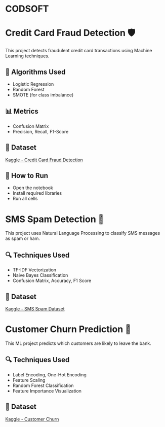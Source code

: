 # CODSOFT

# Credit Card Fraud Detection 🛡️

This project detects fraudulent credit card transactions using Machine Learning techniques.

## 🚀 Algorithms Used
- Logistic Regression
- Random Forest
- SMOTE (for class imbalance)

## 📊 Metrics
- Confusion Matrix
- Precision, Recall, F1-Score

## 📁 Dataset
[Kaggle - Credit Card Fraud Detection](https://www.kaggle.com/datasets/kartik2112/fraud-detection)

## 🔧 How to Run
- Open the notebook
- Install required libraries
- Run all cells

# SMS Spam Detection 📱

This project uses Natural Language Processing to classify SMS messages as spam or ham.

## 🔍 Techniques Used
- TF-IDF Vectorization
- Naive Bayes Classification
- Confusion Matrix, Accuracy, F1 Score

## 📁 Dataset
[Kaggle - SMS Spam Dataset](https://www.kaggle.com/datasets/uciml/sms-spam-collection-dataset)

# Customer Churn Prediction 🏦

This ML project predicts which customers are likely to leave the bank.

## 🔍 Techniques Used
- Label Encoding, One-Hot Encoding
- Feature Scaling
- Random Forest Classification
- Feature Importance Visualization

## 📁 Dataset
[Kaggle - Customer Churn](https://www.kaggle.com/datasets/shantanudhakadd/bank-customer-churn-prediction)
